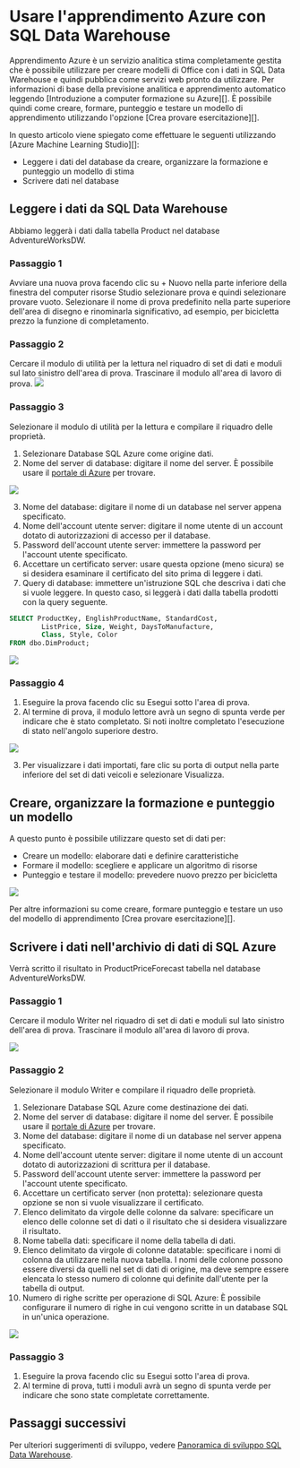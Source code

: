 <properties
   pageTitle="Usare l'apprendimento Azure con SQL Data Warehouse | Microsoft Azure"
   description="Esercitazione per l'uso di apprendimento Azure con Azure SQL Data Warehouse per lo sviluppo di soluzioni."
   services="sql-data-warehouse"
   documentationCenter="NA"
   authors="kevinvngo"
   manager="barbkess"
   editor=""/>

<tags
   ms.service="sql-data-warehouse"
   ms.devlang="NA"
   ms.topic="article"
   ms.tgt_pltfrm="NA"
   ms.workload="data-services"
   ms.date="08/16/2016"
   ms.author="kevin;barbkess;sonyama"/>

# <a name="use-azure-machine-learning-with-sql-data-warehouse"></a>Usare l'apprendimento Azure con SQL Data Warehouse

Apprendimento Azure è un servizio analitica stima completamente gestita che è possibile utilizzare per creare modelli di Office con i dati in SQL Data Warehouse e quindi pubblica come servizi web pronto da utilizzare. Per informazioni di base della previsione analitica e apprendimento automatico leggendo [Introduzione a computer formazione su Azure][].  È possibile quindi come creare, formare, punteggio e testare un modello di apprendimento utilizzando l'opzione [Crea provare esercitazione][].

In questo articolo viene spiegato come effettuare le seguenti utilizzando [Azure Machine Learning Studio][]:

- Leggere i dati del database da creare, organizzare la formazione e punteggio un modello di stima
- Scrivere dati nel database


## <a name="read-data-from-sql-data-warehouse"></a>Leggere i dati da SQL Data Warehouse

Abbiamo leggerà i dati dalla tabella Product nel database AdventureWorksDW.

### <a name="step-1"></a>Passaggio 1

Avviare una nuova prova facendo clic su + Nuovo nella parte inferiore della finestra del computer risorse Studio selezionare prova e quindi selezionare provare vuoto. Selezionare il nome di prova predefinito nella parte superiore dell'area di disegno e rinominarla significativo, ad esempio, per bicicletta prezzo la funzione di completamento.

### <a name="step-2"></a>Passaggio 2

Cercare il modulo di utilità per la lettura nel riquadro di set di dati e moduli sul lato sinistro dell'area di prova. Trascinare il modulo all'area di lavoro di prova.
![][drag_reader]

### <a name="step-3"></a>Passaggio 3

Selezionare il modulo di utilità per la lettura e compilare il riquadro delle proprietà.

1. Selezionare Database SQL Azure come origine dati.
2. Nome del server di database: digitare il nome del server. È possibile usare il [portale di Azure][] per trovare.

![][server_name]

3. Nome del database: digitare il nome di un database nel server appena specificato.
4. Nome dell'account utente server: digitare il nome utente di un account dotato di autorizzazioni di accesso per il database.
5. Password dell'account utente server: immettere la password per l'account utente specificato.
6. Accettare un certificato server: usare questa opzione (meno sicura) se si desidera esaminare il certificato del sito prima di leggere i dati.
7. Query di database: immettere un'istruzione SQL che descriva i dati che si vuole leggere. In questo caso, si leggerà i dati dalla tabella prodotti con la query seguente.


```SQL
SELECT ProductKey, EnglishProductName, StandardCost,
        ListPrice, Size, Weight, DaysToManufacture,
        Class, Style, Color
FROM dbo.DimProduct;
```

![][reader_properties]

### <a name="step-4"></a>Passaggio 4

1. Eseguire la prova facendo clic su Esegui sotto l'area di prova.
2. Al termine di prova, il modulo lettore avrà un segno di spunta verde per indicare che è stato completato. Si noti inoltre completato l'esecuzione di stato nell'angolo superiore destro.

![][run]

3. Per visualizzare i dati importati, fare clic su porta di output nella parte inferiore del set di dati veicoli e selezionare Visualizza.


## <a name="create-train-and-score-a-model"></a>Creare, organizzare la formazione e punteggio un modello

A questo punto è possibile utilizzare questo set di dati per:

- Creare un modello: elaborare dati e definire caratteristiche
- Formare il modello: scegliere e applicare un algoritmo di risorse
- Punteggio e testare il modello: prevedere nuovo prezzo per bicicletta


![][model]

Per altre informazioni su come creare, formare punteggio e testare un uso del modello di apprendimento [Crea provare esercitazione][].

## <a name="write-data-to-azure-sql-data-warehouse"></a>Scrivere i dati nell'archivio di dati di SQL Azure

Verrà scritto il risultato in ProductPriceForecast tabella nel database AdventureWorksDW.

### <a name="step-1"></a>Passaggio 1

Cercare il modulo Writer nel riquadro di set di dati e moduli sul lato sinistro dell'area di prova. Trascinare il modulo all'area di lavoro di prova.

![][drag_writer]

### <a name="step-2"></a>Passaggio 2

Selezionare il modulo Writer e compilare il riquadro delle proprietà.

1. Selezionare Database SQL Azure come destinazione dei dati.
2. Nome del server di database: digitare il nome del server. È possibile usare il [portale di Azure][] per trovare.
3. Nome del database: digitare il nome di un database nel server appena specificato.
4. Nome dell'account utente server: digitare il nome utente di un account dotato di autorizzazioni di scrittura per il database.
5. Password dell'account utente server: immettere la password per l'account utente specificato.
6. Accettare un certificato server (non protetta): selezionare questa opzione se non si vuole visualizzare il certificato.
7. Elenco delimitato da virgole delle colonne da salvare: specificare un elenco delle colonne set di dati o il risultato che si desidera visualizzare il risultato.
8. Nome tabella dati: specificare il nome della tabella di dati.
9. Elenco delimitato da virgole di colonne datatable: specificare i nomi di colonna da utilizzare nella nuova tabella. I nomi delle colonne possono essere diversi da quelli nel set di dati di origine, ma deve sempre essere elencata lo stesso numero di colonne qui definite dall'utente per la tabella di output.
10. Numero di righe scritte per operazione di SQL Azure: È possibile configurare il numero di righe in cui vengono scritte in un database SQL in un'unica operazione.

![][writer_properties]

### <a name="step-3"></a>Passaggio 3

1. Eseguire la prova facendo clic su Esegui sotto l'area di prova.
2. Al termine di prova, tutti i moduli avrà un segno di spunta verde per indicare che sono state completate correttamente.

## <a name="next-steps"></a>Passaggi successivi

Per ulteriori suggerimenti di sviluppo, vedere [Panoramica di sviluppo SQL Data Warehouse][].

<!--Image references-->

[drag_reader]: ./media/sql-data-warehouse-integrate-azure-machine-learning/ml-drag-reader.png
[server_name]: ./media/sql-data-warehouse-integrate-azure-machine-learning/dw-server-name.png
[reader_properties]: ./media/sql-data-warehouse-integrate-azure-machine-learning/ml-reader-properties.png
[run]: ./media/sql-data-warehouse-integrate-azure-machine-learning/ml-finished-running.png
[model]: ./media/sql-data-warehouse-integrate-azure-machine-learning/ml-create-train-score-model.png
[drag_writer]: ./media/sql-data-warehouse-integrate-azure-machine-learning/ml-drag-writer.png
[writer_properties]: ./media/sql-data-warehouse-integrate-azure-machine-learning/ml-writer-properties.png

<!--Article references-->

[Panoramica di sviluppo SQL Data Warehouse]: ./sql-data-warehouse-overview-develop.md
[Creare esercitazione di prova]: https://azure.microsoft.com/documentation/articles/machine-learning-create-experiment/
[Introduzione a lavorare formazione su Azure]: https://azure.microsoft.com/documentation/articles/machine-learning-what-is-machine-learning/
[Computer Azure risorse Studio]: https://studio.azureml.net/Home
[Portale di Azure]: https://portal.azure.com/

<!--MSDN references-->

<!--Other Web references-->

[Azure Machine Learning documentation]: http://azure.microsoft.com/documentation/services/machine-learning/
